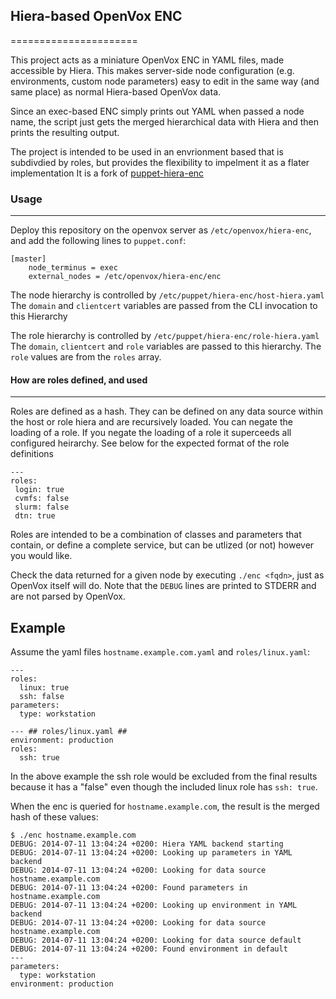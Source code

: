 ## Hiera-based OpenVox ENC
======================

This project acts as a miniature OpenVox ENC in YAML files, made
accessible by Hiera. This makes server-side node configuration
(e.g. environments, custom node parameters) easy to edit in the same
way (and same place) as normal Hiera-based OpenVox data.

Since an exec-based ENC simply prints out YAML when passed a node name,
the script just gets the merged hierarchical data with Hiera and then
prints the resulting output.

The project is intended to be used in an envrionment based that is subdivdied
by roles, but provides the flexibility to impelment it as a flater implementation
It is a fork of [puppet-hiera-enc](https://github.com/Zetten/puppet-hiera-enc) 

### Usage
-----

Deploy this repository on the openvox server as `/etc/openvox/hiera-enc`,
and add the following lines to `puppet.conf`:

    [master]
        node_terminus = exec
        external_nodes = /etc/openvox/hiera-enc/enc

The node hierarchy is controlled by `/etc/puppet/hiera-enc/host-hiera.yaml`
The `domain` and `clientcert` variables are passed from the CLI invocation
to this Hierarchy

The role hierarchy is controlled by `/etc/puppet/hiera-enc/role-hiera.yaml`
The `domain`, `clientcert` and `role` variables are passed to this hierarchy. 
The `role` values are from the `roles` array. 

#### How are roles defined, and used 
-----

Roles are defined as a hash. They can be defined on any data source
within the host or role hiera and are recursively loaded. You can negate the 
loading of a role. If you negate the loading of a role it superceeds all
configured heirarchy. See below for the expected format of the role definitions

```
---
roles:
 login: true
 cvmfs: false
 slurm: false
 dtn: true
```

Roles are intended to be a combination of classes and parameters that contain, or
define a complete service, but can be utlized (or not) however you would like. 

Check the data returned for a given node by executing `./enc <fqdn>`,
just as OpenVox itself will do. Note that the `DEBUG` lines are printed 
to STDERR and are not parsed by OpenVox.

Example
-------

Assume the yaml files `hostname.example.com.yaml` and `roles/linux.yaml`:

    ---
    roles:
      linux: true
      ssh: false
    parameters:
      type: workstation
<!-- -->
    --- ## roles/linux.yaml ##
    environment: production
    roles:
      ssh: true

In the above example the ssh role would be excluded from the final results because it has a "false" 
even though the included linux role has `ssh: true`. 

When the enc is queried for `hostname.example.com`, the result is the
merged hash of these values:

    $ ./enc hostname.example.com
    DEBUG: 2014-07-11 13:04:24 +0200: Hiera YAML backend starting
    DEBUG: 2014-07-11 13:04:24 +0200: Looking up parameters in YAML backend
    DEBUG: 2014-07-11 13:04:24 +0200: Looking for data source hostname.example.com
    DEBUG: 2014-07-11 13:04:24 +0200: Found parameters in hostname.example.com
    DEBUG: 2014-07-11 13:04:24 +0200: Looking up environment in YAML backend
    DEBUG: 2014-07-11 13:04:24 +0200: Looking for data source hostname.example.com
    DEBUG: 2014-07-11 13:04:24 +0200: Looking for data source default
    DEBUG: 2014-07-11 13:04:24 +0200: Found environment in default
    ---
    parameters:
      type: workstation
    environment: production
